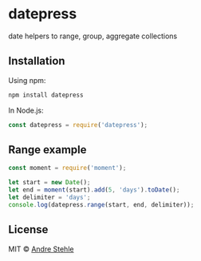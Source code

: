 # datepress
date helpers to range, group, aggregate collections

## Installation

Using npm:

```js
npm install datepress
```
In Node.js:

```js
const datepress = require('datepress');
```

## Range example
```js
const moment = require('moment');

let start = new Date();
let end = moment(start).add(5, 'days').toDate();
let delimiter = 'days';
console.log(datepress.range(start, end, delimiter));
```

## License

MIT © [Andre Stehle](https://github.com/ansteh)
